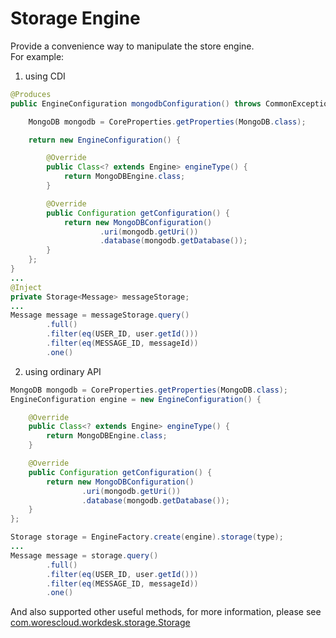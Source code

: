 # Storage Engine

Provide a convenience way to manipulate the store engine.\
For example:
1. using CDI
```java
@Produces
public EngineConfiguration mongodbConfiguration() throws CommonException {

    MongoDB mongodb = CoreProperties.getProperties(MongoDB.class);

    return new EngineConfiguration() {

        @Override
        public Class<? extends Engine> engineType() {
            return MongoDBEngine.class;
        }

        @Override
        public Configuration getConfiguration() {
            return new MongoDBConfiguration()
                    .uri(mongodb.getUri())
                    .database(mongodb.getDatabase());
        }
    };
}
...
@Inject
private Storage<Message> messageStorage;
...
Message message = messageStorage.query()
        .full()
        .filter(eq(USER_ID, user.getId()))
        .filter(eq(MESSAGE_ID, messageId))
        .one()
```
2. using ordinary API
```java
MongoDB mongodb = CoreProperties.getProperties(MongoDB.class);
EngineConfiguration engine = new EngineConfiguration() {

	@Override
	public Class<? extends Engine> engineType() {
		return MongoDBEngine.class;
	}

	@Override
	public Configuration getConfiguration() {
		return new MongoDBConfiguration()
                .uri(mongodb.getUri())
                .database(mongodb.getDatabase());
	}
};

Storage storage = EngineFactory.create(engine).storage(type);
...
Message message = storage.query()
        .full()
        .filter(eq(USER_ID, user.getId()))
        .filter(eq(MESSAGE_ID, messageId))
        .one()
```

And also supported other useful methods, for more information, please see [com.worescloud.workdesk.storage.Storage](worescloud-storage-engine/src/main/java/com/worescloud/workdesk/storage/Storage.java) 
